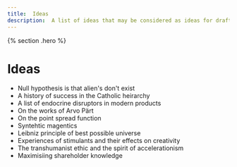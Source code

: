 ```yaml
---
title:  Ideas
description:  A list of ideas that may be considered as ideas for drafts/essays
---
```


{% section .hero %}
# Ideas
- Null hypothesis is that alien's don't exist
- A history of success in the Catholic heirarchy
- A list of endocrine disruptors in modern products
- On the works of Arvo Pärt
- On the point spread function
- Syntehtic magentics
- Leibniz principle of best possible universe
- Experiences of stimulants and their effects on creativity
- The transhumanist ethic and the spirit of accelerationism
- Maximisiing shareholder knowledge
